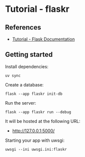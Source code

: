 # Tutorial - flaskr

## References

- [Tutorial - Flask Documentation](https://flask.palletsprojects.com/en/stable/tutorial/)

## Getting started

Install dependencies:

```shell
uv sync
```

Create a database:

```shell
flask --app flaskr init-db
```

Run the server:

```shell
flask --app flaskr run --debug
```

It will be hosted at the following URL:

- <http://127.0.0.1:5000/>

Starting your app with uwsgi:

```shell
uwsgi --ini uwsgi.ini:flaskr
```
